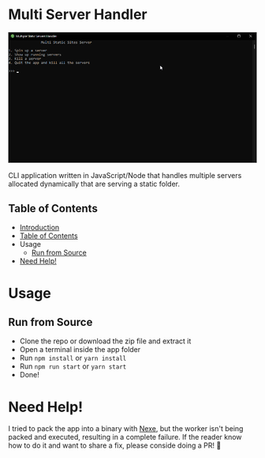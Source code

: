 # Multi Server Handler <a name="introduction"></a>

<img src="./readme_data/preview.png">

CLI application written in JavaScript/Node that handles multiple servers allocated dynamically that are serving a static folder.

## Table of Contents <a name="Table-of-Contents"></a>

-   [Introduction](#introduction)
-   [Table of Contents](#Table-of-Contents)
-   Usage
    -   [Run from Source](#run-from-source)
-   [Need Help!](#help)

# Usage

## Run from Source <a name="run-from-source"></a>

-   Clone the repo or download the zip file and extract it
-   Open a terminal inside the app folder
-   Run `npm install` or `yarn install`
-   Run `npm run start` or `yarn start`
-   Done!

# Need Help! <a name="help"></a>

I tried to pack the app into a binary with [Nexe](https://github.com/nexe/nexe), but the worker isn't being packed and executed, resulting in a complete failure. If the reader know how to do it and want to share a fix, please conside doing a PR! 🙏
